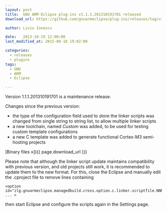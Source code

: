 ```yaml
---
layout: post
title:  GNU ARM Eclipse plug-ins v1.1.1.201310191701 released
download_url: https://github.com/gnuarmeclipse/plug-ins/releases/tag/v1.1.1-201310191701

author: Liviu Ionescu

date:   2013-10-19 12:00:00
last_modified_at: 2015-09-10 19:02:00

categories:
  - releases
  - plugins
tags:
  - GNU
  - ARM
  - Eclipse

---
```


Version 1.1.1.201310191701 is a maintenance release.

Changes since the previous version:

* the type of the configuration field used to store the linker scripts was changed from single string to string list, to allow multiple linker scripts
* a new toolchain, named _Custom_ was added, to be used for testing custom template configurations
* a new C template was added to generate functional Cortex-M3 semi-hosting projects

[Binary files »]({{ page.download_url }})

Please note that although the linker script update maintains compatibility with previous version, and old projects still work, it is recommended to update them to the new format. For this, close the Eclipse and manually edit the .cproject file to remove lines containing

	<option id="ilg.gnuarmeclipse.managedbuild.cross.option.c.linker.scriptfile.NNNNNNN" ... >

then start Eclipse and configure the scripts again in the Settings page.
